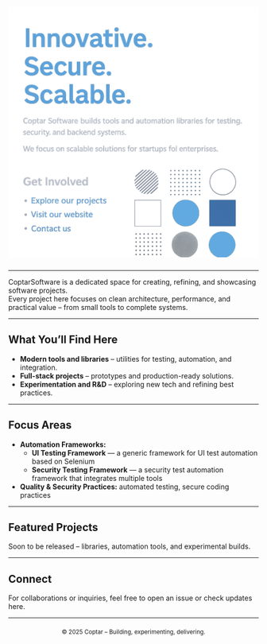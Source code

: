 # ![CoptarSoftware Logo](./assets/coptar-logo.png)

---

CoptarSoftware is a dedicated space for creating, refining, and showcasing software projects.  
Every project here focuses on clean architecture, performance, and practical value – from small tools to complete systems.

---

## What You’ll Find Here

- **Modern tools and libraries** – utilities for testing, automation, and integration.
- **Full-stack projects** – prototypes and production-ready solutions.
- **Experimentation and R&D** – exploring new tech and refining best practices.

---

## Focus Areas


- **Automation Frameworks:**  
  - **UI Testing Framework** — a generic framework for UI test automation based on Selenium  
  - **Security Testing Framework** — a security test automation framework that integrates multiple tools  
- **Quality & Security Practices:** automated testing, secure coding practices  

---

## Featured Projects

Soon to be released – libraries, automation tools, and experimental builds.

---

## Connect

For collaborations or inquiries, feel free to open an issue or check updates here.

---

<p align="center">
  <sub>© 2025 Coptar – Building, experimenting, delivering.</sub>
</p>

